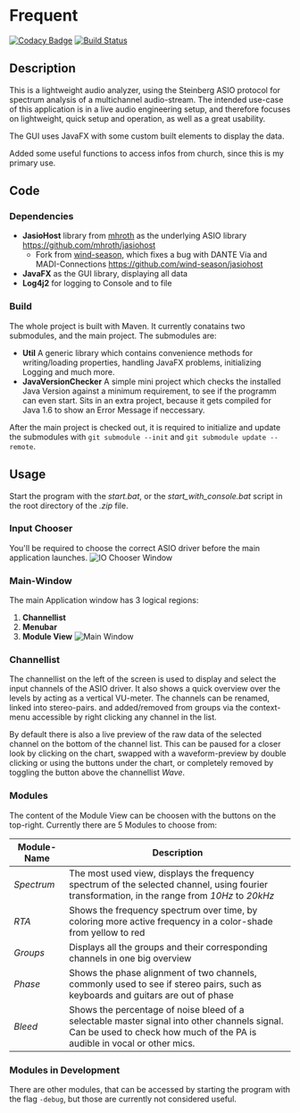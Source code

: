 

# Frequent
[![Codacy Badge](https://api.codacy.com/project/badge/Grade/c07df06c627a4969b7b173b05bd326fa)](https://www.codacy.com/app/florianhild95/Frequent?utm_source=github.com&amp;utm_medium=referral&amp;utm_content=AdminOfThis/Frequent&amp;utm_campaign=Badge_Grade) [![Build Status](https://travis-ci.com/AdminOfThis/Frequent.svg?branch=master)](https://travis-ci.com/AdminOfThis/Frequent) 

## Description

This is a lightweight audio analyzer, using the Steinberg ASIO protocol for spectrum analysis of a multichannel audio-stream.
The intended use-case of this application is in a live audio engineering setup, and therefore focuses on lightweight, quick setup and operation, as well as a great usability.

The GUI uses JavaFX with some custom built elements to display the data.

Added some useful functions to access infos from church, since this is my primary use.

## Code
### Dependencies
 - **JasioHost** library from [mhroth](https://github.com/mhroth) as the underlying ASIO library
 https://github.com/mhroth/jasiohost
	 - Fork from [wind-season](https://github.com/wind-season), which fixes a bug with DANTE Via and MADI-Connections
	 https://github.com/wind-season/jasiohost
 - **JavaFX** as the GUI library, displaying all data
 - **Log4j2** for logging to Console and to file

### Build
The whole project is built with Maven. It currently conatains two submodules, and the main project. The submodules are:

 - **Util** A generic library which contains convenience methods for writing/loading properties, handling JavaFX problems, initializing Logging and much more.
 - **JavaVersionChecker** A simple mini project which checks the installed Java Version against a minimum requirement, to see if the programm can even start. Sits in an extra project, because it gets compiled for Java 1.6 to show an Error Message if neccessary.

After the main project is checked out, it is required to initialize and update the submodules with `git submodule --init` and `git submodule update --remote`.
## Usage
Start the program with the *start.bat*, or the *start_with_console.bat* script in the root directory of the *.zip* file.
### Input Chooser
You'll be required to choose the correct ASIO driver before the main application launches. 
![IO Chooser Window](https://i.postimg.cc/bJvncW72/grafik.png) 
### Main-Window
The main Application window has 3 logical regions:
 1.  **Channellist** 
 2.  **Menubar**
 3. **Module View**
![Main Window](https://i.postimg.cc/HkyRbskB/grafik.png)
### Channellist
The channellist on the left of the screen is used to display and select the input channels of the ASIO driver. It also shows a quick overview over the levels by acting as a vertical VU-meter.
The channels can be renamed, linked into stereo-pairs. and added/removed from groups via the context-menu accessible by right clicking any channel in the list.

By default there is also a live preview of the raw data of the selected channel on the bottom of the channel list. This can be paused for a closer look by clicking on the chart, swapped with a waveform-preview by double clicking or using the buttons under the chart, or completely removed by toggling the button above the channellist *Wave*.

### Modules
The content of the Module View can be choosen with the buttons on the top-right.
Currently there are 5 Modules to choose from:

| Module-Name | Description |
| --- | --- |
|*Spectrum* | The most used view, displays the frequency spectrum of the selected channel, using fourier transformation, in the range from *10Hz* to *20kHz* |
|*RTA* | Shows the frequency spectrum over time, by coloring more active frequency in a color-shade from yellow to red |
|*Groups* | Displays all the groups and their corresponding channels in one big overview|
|*Phase*|Shows the phase alignment of two channels, commonly used to see if stereo pairs, such as keyboards and guitars are out of phase |.
|*Bleed*| Shows the percentage of noise bleed of a selectable master signal into other channels signal. Can be used to check how much of the PA is audible in vocal or other mics. |
### Modules in Development
There are other modules, that can be accessed by starting the program with the flag `-debug`, but those are currently not considered useful.
